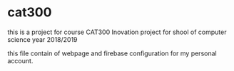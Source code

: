 # cat300
this is a project for course CAT300 Inovation project for shool of computer science year 2018/2019

this file contain of webpage and firebase configuration for my personal account.
